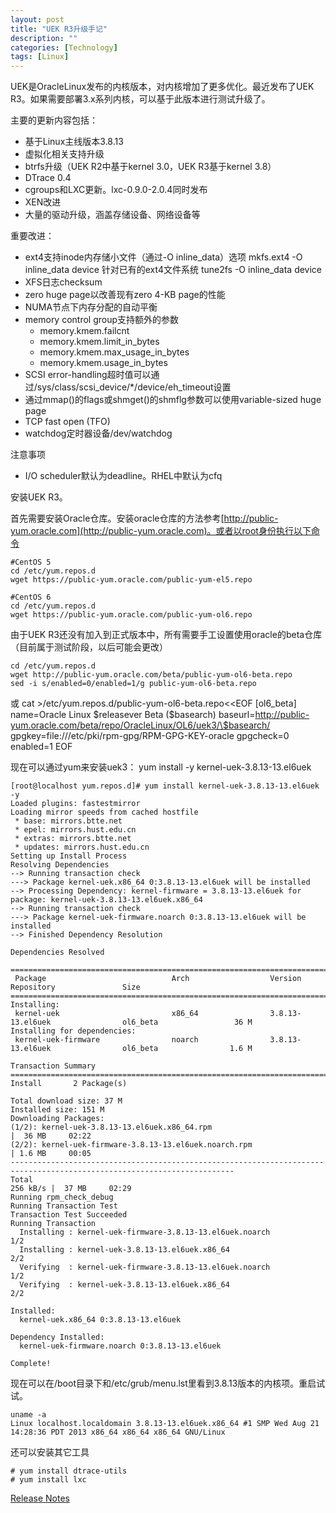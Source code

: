 ```yaml
---
layout: post
title: "UEK R3升级手记"
description: ""
categories: [Technology]
tags: [Linux]
---
```


UEK是OracleLinux发布的内核版本，对内核增加了更多优化。最近发布了UEK R3。如果需要部署3.x系列内核，可以基于此版本进行测试升级了。

主要的更新内容包括：

*   基于Linux主线版本3.8.13
*   虚拟化相关支持升级
*   btrfs升级（UEK R2中基于kernel 3.0，UEK R3基于kernel 3.8）
*   DTrace 0.4
*   cgroups和LXC更新。lxc-0.9.0-2.0.4同时发布
*   XEN改进
*   大量的驱动升级，涵盖存储设备、网络设备等

重要改进：

*   ext4支持inode内存储小文件（通过-O inline_data）选项
        mkfs.ext4 -O inline_data device
    针对已有的ext4文件系统
        tune2fs -O inline_data device
*   XFS日志checksum
*   zero huge page以改善现有zero 4-KB page的性能
*   NUMA节点下内存分配的自动平衡
*   memory control group支持额外的参数
    *   memory.kmem.failcnt
    *   memory.kmem.limit_in_bytes
    *   memory.kmem.max_usage_in_bytes
    *   memory.kmem.usage_in_bytes
*   SCSI error-handling超时值可以通过/sys/class/scsi_device/*/device/eh_timeout设置
*   通过mmap()的flags或shmget()的shmflg参数可以使用variable-sized huge page
*   TCP fast open (TFO)
*   watchdog定时器设备/dev/watchdog

注意事项

*   I/O scheduler默认为deadline。RHEL中默认为cfq


安装UEK R3。

首先需要安装Oracle仓库。安装oracle仓库的方法参考[http://public-yum.oracle.com](http://public-yum.oracle.com)。或者以root身份执行以下命令

    #CentOS 5
    cd /etc/yum.repos.d
    wget https://public-yum.oracle.com/public-yum-el5.repo
    
    #CentOS 6
    cd /etc/yum.repos.d
    wget https://public-yum.oracle.com/public-yum-ol6.repo

由于UEK R3还没有加入到正式版本中，所有需要手工设置使用oracle的beta仓库（目前属于测试阶段，以后可能会更改）

    cd /etc/yum.repos.d
    wget http://public-yum.oracle.com/beta/public-yum-ol6-beta.repo
    sed -i s/enabled=0/enabled=1/g public-yum-ol6-beta.repo
或
    cat >/etc/yum.repos.d/public-yum-ol6-beta.repo<<EOF
    [ol6_beta]
    name=Oracle Linux \$releasever Beta (\$basearch)
    baseurl=http://public-yum.oracle.com/beta/repo/OracleLinux/OL6/uek3/\$basearch/
    gpgkey=file:///etc/pki/rpm-gpg/RPM-GPG-KEY-oracle
    gpgcheck=0
    enabled=1
    EOF

现在可以通过yum来安装uek3：
    yum install -y kernel-uek-3.8.13-13.el6uek
    
    [root@localhost yum.repos.d]# yum install kernel-uek-3.8.13-13.el6uek -y
    Loaded plugins: fastestmirror
    Loading mirror speeds from cached hostfile
     * base: mirrors.btte.net
     * epel: mirrors.hust.edu.cn
     * extras: mirrors.btte.net
     * updates: mirrors.hust.edu.cn
    Setting up Install Process
    Resolving Dependencies
    --> Running transaction check
    ---> Package kernel-uek.x86_64 0:3.8.13-13.el6uek will be installed
    --> Processing Dependency: kernel-firmware = 3.8.13-13.el6uek for package: kernel-uek-3.8.13-13.el6uek.x86_64
    --> Running transaction check
    ---> Package kernel-uek-firmware.noarch 0:3.8.13-13.el6uek will be installed
    --> Finished Dependency Resolution
    
    Dependencies Resolved
    
    ========================================================================================================================
     Package                            Arch                  Version                         Repository               Size
    ========================================================================================================================
    Installing:
     kernel-uek                         x86_64                3.8.13-13.el6uek                ol6_beta                 36 M
    Installing for dependencies:
     kernel-uek-firmware                noarch                3.8.13-13.el6uek                ol6_beta                1.6 M
    
    Transaction Summary
    ========================================================================================================================
    Install       2 Package(s)
    
    Total download size: 37 M
    Installed size: 151 M
    Downloading Packages:
    (1/2): kernel-uek-3.8.13-13.el6uek.x86_64.rpm                                                    |  36 MB     02:22     
    (2/2): kernel-uek-firmware-3.8.13-13.el6uek.noarch.rpm                                           | 1.6 MB     00:05     
    ------------------------------------------------------------------------------------------------------------------------
    Total                                                                                   256 kB/s |  37 MB     02:29     
    Running rpm_check_debug
    Running Transaction Test
    Transaction Test Succeeded
    Running Transaction
      Installing : kernel-uek-firmware-3.8.13-13.el6uek.noarch                                                          1/2 
      Installing : kernel-uek-3.8.13-13.el6uek.x86_64                                                                   2/2 
      Verifying  : kernel-uek-firmware-3.8.13-13.el6uek.noarch                                                          1/2 
      Verifying  : kernel-uek-3.8.13-13.el6uek.x86_64                                                                   2/2 
    
    Installed:
      kernel-uek.x86_64 0:3.8.13-13.el6uek                                                                                  
    
    Dependency Installed:
      kernel-uek-firmware.noarch 0:3.8.13-13.el6uek                                                                         
    
    Complete!

现在可以在/boot目录下和/etc/grub/menu.lst里看到3.8.13版本的内核项。重启试试。

    uname -a
    Linux localhost.localdomain 3.8.13-13.el6uek.x86_64 #1 SMP Wed Aug 21 14:28:36 PDT 2013 x86_64 x86_64 x86_64 GNU/Linux

还可以安装其它工具

    # yum install dtrace-utils
    # yum install lxc


[Release Notes](http://linux.oracle.com/RELEASE-NOTES-UEK3-BETA-en.html)

